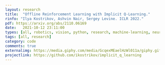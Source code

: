 ```yaml
---
layout: research
title:  "Offline Reinforcement Learning with Implicit Q-Learning."
rinfo: "Ilya Kostrikov, Ashvin Nair, Sergey Levine. ICLR 2022."
pdf: https://arxiv.org/abs/2110.06169
date:   2021-10-12 23:11:00
types: [all, robotics, vision, python, research, machine-learning, neural-nets, pytorch, ros, rl]
tags: [all, research]
category: code
comments: true
externalimg: https://media.giphy.com/media/GcqexMEaelHzWl011a/giphy.gif
projectlink: https://github.com/ikostrikov/implicit_q_learning
---
```


